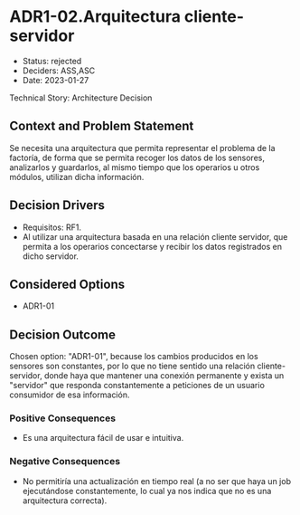 # ADR1-02.Arquitectura cliente-servidor

* Status: rejected
* Deciders: ASS,ASC
* Date: 2023-01-27

Technical Story: Architecture Decision

## Context and Problem Statement

Se necesita una arquitectura que permita representar el problema de la factoría, de forma que se permita recoger los datos de los sensores, analizarlos y guardarlos, al mismo tiempo que los operarios u otros módulos, utilizan dicha información.

## Decision Drivers

* Requisitos: RF1.
* Al utilizar una arquitectura basada en una relación cliente servidor, que permita a los operarios concectarse y recibir los datos registrados en dicho servidor.

## Considered Options

* ADR1-01

## Decision Outcome

Chosen option: "ADR1-01", because los cambios producidos en los sensores son constantes, por lo que no tiene sentido una relación cliente-servidor, donde haya que mantener una conexión permanente y exista un "servidor" que responda constantemente a peticiones de un usuario consumidor de esa información.

### Positive Consequences

* Es una arquitectura fácil de usar e intuitiva.

### Negative Consequences

* No permitiría una actualización en tiempo real (a no ser que haya un job ejecutándose constantemente, lo cual ya nos indica que no es una arquitectura correcta).

